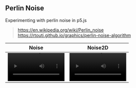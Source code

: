 ## Perlin Noise

Experimenting with perlin noise in p5.js

> https://en.wikipedia.org/wiki/Perlin_noise <br/>
> https://rtouti.github.io/graphics/perlin-noise-algorithm



Noise | Noise2D
:-: | :-:
<video src='https://user-images.githubusercontent.com/31586309/158882600-cd5c0279-9267-48cc-ac7a-36f5a4ccee2a.mov' width=180/> | <video src='https://user-images.githubusercontent.com/31586309/158882244-fbde3cc6-15fc-4023-957d-7b655599328d.mov' width=180/>





